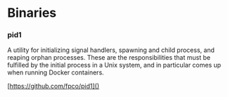 # Binaries

### pid1

A utility for initializing signal handlers, spawning and child process, and
reaping orphan processes. These are the responsibilities that must be fulfilled
by the initial process in a Unix system, and in particular comes up when running
Docker containers.

[https://github.com/fpco/pid1]()
